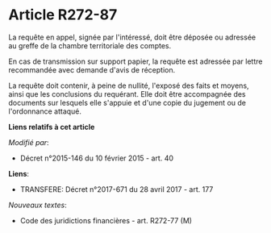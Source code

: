# Article R272-87

La requête en appel, signée par l'intéressé, doit être déposée ou adressée au greffe de la chambre territoriale des comptes. 

En cas de transmission sur support papier, la requête est adressée par lettre recommandée avec demande d'avis de réception.

La requête doit contenir, à peine de nullité, l'exposé des faits et moyens, ainsi que les conclusions du requérant. Elle doit
être accompagnée des documents sur lesquels elle s'appuie et d'une copie du jugement ou de l'ordonnance attaqué.

**Liens relatifs à cet article**

_Modifié par_:

  - Décret n°2015-146 du 10 février 2015 - art. 40

**Liens**:

  - TRANSFERE: Décret n°2017-671 du 28 avril 2017 - art. 177

_Nouveaux textes_:

  - Code des juridictions financières - art. R272-77 (M)
